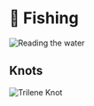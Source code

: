 # 🎣 Fishing

![Reading the water](https://i.pinimg.com/564x/a3/06/30/a3063054393423dff60042201e7804f0.jpg)

## Knots

![Trilene Knot](https://i.pinimg.com/564x/d9/d6/73/d9d6738bfbba73279f3e3a2814b2ba6e.jpg)

